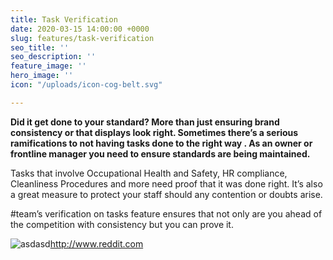 ```yaml
---
title: Task Verification
date: 2020-03-15 14:00:00 +0000
slug: features/task-verification
seo_title: ''
seo_description: ''
feature_image: ''
hero_image: ''
icon: "/uploads/icon-cog-belt.svg"

---
```

**Did it get done to your standard? More than just ensuring brand consistency or that displays look right. Sometimes there’s a serious ramifications to not having tasks done to the right way . As an owner or frontline manager you need to ensure standards are being maintained.**

Tasks that involve Occupational Health and Safety, HR compliance, Cleanliness Procedures and more need proof that it was done right. It’s also a great measure to protect your staff should any contention or doubts arise.

\#team’s verification on tasks feature ensures that not only are you ahead of the competition with consistency but you can prove it.

![asdasd](/uploads/2018/02/17/building2.jpg "sads")http://www.reddit.com